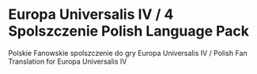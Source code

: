 # Europa Universalis IV / 4 Spolszczenie Polish Language Pack
Polskie Fanowskie spolszczenie do gry Europa Universalis IV / Polish Fan Translation for Europa Universalis IV
